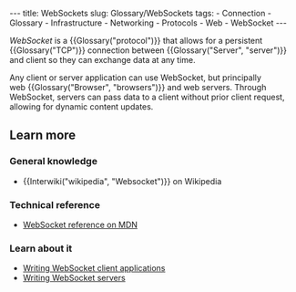 --- title: WebSockets slug: Glossary/WebSockets tags: - Connection - Glossary - Infrastructure - Networking - Protocols - Web - WebSocket ---

*WebSocket* is a {{Glossary("protocol")}} that allows for a persistent {{Glossary("TCP")}} connection between {{Glossary("Server", "server")}} and client so they can exchange data at any time.

Any client or server application can use WebSocket, but principally web {{Glossary("Browser", "browsers")}} and web servers. Through WebSocket, servers can pass data to a client without prior client request, allowing for dynamic content updates.

Learn more
----------

### General knowledge

-   {{Interwiki("wikipedia", "Websocket")}} on Wikipedia

### Technical reference

-   [WebSocket reference on MDN](/en-US/docs/Web/API/WebSocket)

### Learn about it

-   [Writing WebSocket client applications](/en-US/docs/Web/API/WebSockets_API/Writing_WebSocket_client_applications)
-   [Writing WebSocket servers](/en-US/docs/Web/API/WebSockets_API/Writing_WebSocket_servers)
